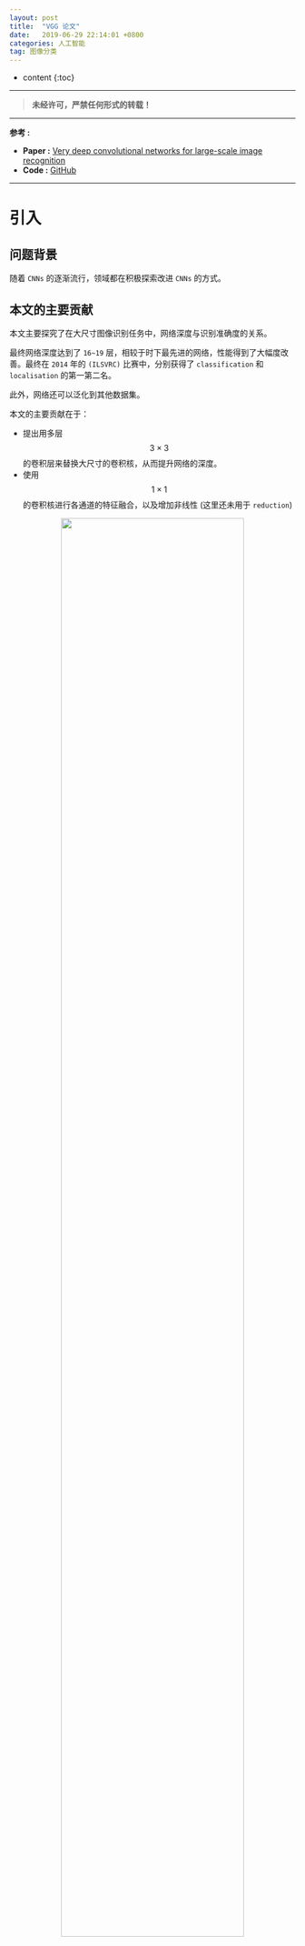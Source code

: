```yaml
---
layout: post
title:  "VGG 论文"
date:   2019-06-29 22:14:01 +0800
categories: 人工智能
tag: 图像分类
---
```



* content
{:toc}


****

> **未经许可，严禁任何形式的转载！**


****

**参考 :**

- **Paper :** [Very deep convolutional networks for large-scale image recognition](https://arxiv.org/pdf/1409.1556.pdf)
- **Code :** [GitHub](https://github.com/pytorch/vision/blob/master/torchvision/models/vgg.py)

****

# 引入

## 问题背景

随着 `CNNs` 的逐渐流行，领域都在积极探索改进 `CNNs` 的方式。

## 本文的主要贡献

本文主要探究了在大尺寸图像识别任务中，网络深度与识别准确度的关系。

最终网络深度达到了 `16~19` 层，相较于时下最先进的网络，性能得到了大幅度改善。最终在 `2014` 年的  `(ILSVRC)` 比赛中，分别获得了 `classification` 和 `localisation`  的第一第二名。

此外，网络还可以泛化到其他数据集。

本文的主要贡献在于：

- 提出用多层 $$3 \times 3$$ 的卷积层来替换大尺寸的卷积核，从而提升网络的深度。
- 使用 $$ 1 \times 1$$ 的卷积核进行各通道的特征融合，以及增加非线性 (这里还未用于 `reduction`)

<div style="text-align:center">
<img src="/images/VGG 结构.png" width="80%"/>
<p>VGG 整体图示</p>
</div><br>


# VGG 网络配置

## 网络架构

### 网络输入

在训练过程中，网络输入尺寸固定为 $$224 \times 224$$ 的 `RGB` 图像，唯一的预处理就是：基于整个训练集计算 `RGB` 的均值，然后每个像素节点上减去该均值。 

### 网络各层结构

#### 卷积层

在这里，网络用 $$ 3 \times 3$$ 的小尺寸卷积核来提取特征，并用 $$1 \times 1$$ 的卷积核来作线性转换（后接非线性层）。卷积运算的步长设置为 `1`，且进行 `padding`，使得卷积前后尺寸不变。

####  池化层  
池化层选取 `max-pooling`，步长为 `2`， 尺寸为 `2 * 2`。 因此，特征图的尺寸变换只发生于池化层。 

#### **全连接层** 

网络最后，接着 `3` 个全连接层（`Fully-Connected layers`）。神经元数目分别为：`4096`，`4096`，`1000`，最后 `1000` 用于 `1000` 分类。最后用一个 `softmax` 层，用于计算类别的概率（约束在 `0~1` 之间，和为 `1`）。

#### **激活函数**  

整个网络使用 `ReLU` 作为非线性激活函数。由于 `Local Response Normalisation
(LRN)` 归一化对网络无益，所以网络未使用。

## 网络配置

本文验证了多种 `VGG` 结构，各个结构只有深度不同，其余配置一样。分别用 `A-E` 表示，如下图所示：

<div style="text-align:center">
<img src="/images/VGG 网络配置.png" width="85%"/>
<p>VGG 不同配置下的网络结构</p>
</div><br>


上图中的各个结构，对应的参数数量如下所示：

<div style="text-align:center">
<img src="/images/VGG 参数数量.png" width="75%"/>
<p>VGG 不同配置下的参数数量</p>
</div><br>


## 一些讨论

### 3 * 3 卷积核的作用

#### 感受野等效

本文没有使用步长为 `2`，尺寸为 `7 * 7` 的卷积核，而是使用步长为 `1`，尺寸为 `3 * 3` 的卷积核。  

实际上，两层 `3 * 3` 的卷积核，其感受野相当于尺寸为 `5 * 5` 的卷积核，三层 `3 * 3` 的卷积核，其感受野相当于尺寸为 `7 * 7` 的卷积层。如下图所示：

<div style="text-align:center">
<img src="/images/3x3 感受野.png" width="40%"/>
<p>感受野等效图示</p>
</div><br>


#### 3 \* 3 卷积核作用

那么，使用 `3 * 3` 卷积核有什么好处呢？

1. 多层卷积层（每个卷积层后都有非线性激活函数），**增加非线性**，提升模型性能。
2. 大幅度减少模型参数数量。 $$7C * 7C = 49C^2$$，而 $$3 * (3C)^2 = 27C^2$$，大幅度减少了参数数量。另外，选取小的 `stride` 可以防止较大的 `stride` 导致细节信息的丢失。

### 1 * 1 卷积核的作用

`1 * 1` 卷积核可以在不改变感受野的情况下，增加模型的非线性（后面的激活函数）。

同时，还可以用它来整合各通道的信息，并输出指定通道数。

# 模型训练与验证

## 模型训练

### 超参数配置

模型训练使用小批量随机梯度下降进行优化，且 `momentum = 0.9`。训练过程中使用 `weight decay` 进行正则化，其中，`L2` 衰减因子设为 $$5e-4$$。在全连接层的前两层，使用了 `dropout`，系数为 `0.5`。

学习速率初始化为 `0.01`，每次且当验证集精度不再改善时，将其减少到 $$1/10$$。在我们的训练中，一共衰减 `3` 次，最后在 `370K` 次迭代（`74 epoch`）时，停止训练。

### 网络初始化问题

网络参数初始化极其重要，因为不好的初始化可能导致模型停滞于不稳定的梯度。所以，我们先用 `A` 模型进行训练，对于 `A` 用随机初始化。然后其后的网络类型（`B-E`）的初始化中，其前四层以及最后的 `3` 层全连接层，用 `A` 的参数进行初始化，其余层进行随机初始化。并且，未减小学习速率。  

对于随机初始化，本文随机采样 `0` 均值，`0.01` 方差的正态分布作为权值，`bias` 则初始化为 `0`。

### 训练图像 rescale

设训练图像(宽长相等)的最小尺寸为 `S`，在图像输入时，还需要进行 `crop` 以及其他预处理（见下面的输入图像处理）。本文是用了两种方式来设置 `S`。  

第一种是，使用固定尺寸的 `S`，这样通过 `crop` 仍能实现 `multi-scale`。本文尝试了 `256` 和 `384` 两种尺寸。首先使用 `256` 的尺寸进行训练。然后直接将其作为 `384` 的初始参数，并将学习速率调低至 `0.001`。

### 输入图像处理

为了获取固定尺寸(`224 * 224`)的输入图像，对 `rescaled` 的训练图像进行随机 `crop`（每次迭代中，每张图只 `crop` 一次）。此外，随后将其进行随机水平翻转，并进行随机 `RGB color shift`。

## 模型验证

### 实现方式

在测试阶段，首先将图像 `rescaled` 到尺寸 `Q`（不一定要等于 `S`）。实验发现，对于每个 `S`，使用多个 `Q` 可以提升性能。  

接着，将全连接层换成卷积层。其中，第一个卷积层换成 `7 * 7` 的卷积层，之后的两个换成 `1 * 1` 的卷积层。然后用这种全卷积网络去推理整个输入图像，得到一个 `class score map`，其通道数正好等于类别数。通过这种方式，就可以实现可变输入尺寸。  

最后，为了获取固定尺寸的图像的分类 `vector`，`class score map` 被求和平均。  

此外，我们还对 `test set` 进行了数据增强：水平翻转，`soft-max` 层计算原始图像和翻转后的图像的得分的平均值，作为最后的结果。

### 具体细节

首先，对于输入为 `224 * 224` 的图像，全连接层的输入为 `7 * 7` 的特征图。通过将全连接层换为 `7 * 7` 卷积层，这就得到了一个 `1 * 1` 的特征图。但是对于输入大于 `224` 的图像，则最后的不为 `1 * 1`，假设最后是 `4 * 4` ，此时，需要对该通道的 `feature map` 进行均值池化，得到 `1 * 1000` 的 `vector`，然后输入到 `softmax` 中，得到最后的概率输出。  

否则，由于全连接层导致输入尺寸固定，可能需要多次 `crop`，虽然准确度稍高，但是运算量更大（多次推理）。转换过程中，直接将全连接层的参数作为卷积层的参数。如下所示：

<div style="text-align:center">
<img src="/images/全连接层参数转换为卷积层.png" width="90%"/>
<p>全连接层替换为卷积层</p>
</div><br>

# classification 实验

## ImageNet 数据集及评估规则

`ILSVRC-2012 dataset` 数据集包含 `1000` 类，分为训练集 (`training`, `1.3M` 张图片)，验证集 ( `validation`, `50k` 张图片)，测试集( `testing`, `10K` 张图片)。

模型评估通过 `top-1` 和 `top-5` 两种方式评估。前者表示推理输出准确率，后者(主要评判规则)表示推理结果中，概率 `top-5` 中，有正确答案的准确率。

## Single Scale evaluation

首先，用单模型结构，单尺度(测试)图像进行评估。对于固定尺寸训练的模型，`Q=S`，对于多尺度训练的模型，$$Q = \frac{1}{2}(S_{min} + S_{max})$$。结果如下图所示：

<div style="text-align:center">
<img src="/images/Single Scale evaluation.png" width="95%"/>
</div><br>

通过上面的实验结果，可以发现如下结论：

- `LRN` 并无作用，所以后续层不再使用（会增加计算量）
- 网络越深，模型准确率越高。相同深度下，`3 * 3` 的卷积核较 `1 * 1` 的更优秀。
- 多尺度训练的模型比单尺度训练的模型效果有显著提升。

## multi-scale evaluation

下面用多尺度测试图像进行验证。注意：训练和测试尺寸的较大差异将会导致模型性能急剧下降。因此，对于固定尺寸 `S` 训练的模型，测试集使用 $${S-32, S, S+32}$$ 三个尺度。对于多尺度 $$[S_{min} , S_{max}]$$ 训练的模型，使用 $$Q={\{S_{min}, 0.5(S_{min} + S_{max}), S_{max}}\}$$ 来推理。  

结果表明，使用多尺度验证，结果会更好。如下所示：

<div style="text-align:center">
<img src="/images/multi-scale evaluation.png" width="95%"/>
</div><br>

## muitl-crop evaluation

下表是 `multi-crop evaluation` 的结果：

<div style="text-align:center">
<img src="/images/muitl-crop evaluation.png" width="95%"/>
</div><br>

## 模型融合

上面都是单模型结果，实际上还可以进行多模型融合。通过将多模型的(`softmax`)输出进行平均，作为最终结果，可以改善表现。实际上，改善的并不多，但是硬件资源开销急剧增加。  

这是因为不同模型之间进行了互补，所以性能得到了改善。

## 与其他模型对比

<div style="text-align:center">
<img src="/images/Multiple ConvNet fusion results.png" width="95%"/>
</div><br>